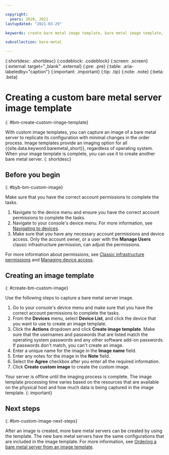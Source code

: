 ```yaml
---

copyright:
  years: 2020, 2021
lastupdated: "2021-03-29"

keywords: create bare metal image template, bare metal image template, create image template

subcollection: bare-metal

---
```


{:shortdesc: .shortdesc}
{:codeblock: .codeblock}
{:screen: .screen}
{:external: target="_blank" .external}
{:pre: .pre}
{:table: .aria-labeledby="caption"}
{:important: .important}
{:tip: .tip}
{:note: .note}
{:beta: .beta}

# Creating a custom bare metal server image template
{: #bm-create-custom-image-template}

With custom image templates, you can capture an image of a bare metal server to replicate its configuration with minimal changes in the order process. Image templates provide an imaging option for all {{site.data.keyword.baremetal_short}}, regardless of operating system. When your image template is complete, you can use it to create another bare metal server.
{: shortdesc}

## Before you begin
{: #byb-bm-custom-image}

Make sure that you have the correct account permissions to complete the tasks.

1. Navigate to the device menu and ensure you have the correct account permissions to complete the tasks.
2. Navigate to your console's device menu. For more information, see [Navigating to devices](/docs/virtual-servers?topic=virtual-servers-navigating-devices).
3. Make sure that you have any necessary account permissions and device access. Only the account owner, or a user with the **Manage Users** classic infrastructure permission, can adjust the permissions.

For more information about permissions, see [Classic infrastructure permissions](/docs/account?topic=account-infrapermission) and [Managing device access](/docs/virtual-servers?topic=virtual-servers-managing-device-access).

## Creating an image template
{: #create-bm-custom-image}

Use the following steps to capture a bare metal server image.

1. Go to your console's device menu and make sure that you have the correct account permissions to complete the tasks.
2. From the **Devices** menu, select **Device List**, and click the device that you want to use to create an image template.
3. Click the **Actions** dropdown and click **Create image template**. Make sure that the usernames and passwords that are listed match the operating system passwords and any other software add-on passwords. If passwords don't match, you can't create an image.
4. Enter a unique name for the image in the **Image name** field.
5. Enter any notes for the image in the **Note** field.
6. Select the **Agree** checkbox after you enter all the required information.
7. Click **Create custom image** to create the custom image.

Your server is offline until the imaging process is complete. The image template processing time varies based on the resources that are available on the physical host and how much data is being captured in the image template. 
{: important}

## Next steps
{: #bm-custom-image-next-steps}

After an image is created, more bare metal servers can be created by using the template. The new bare metal servers have the same configurations that are included in the image template. For more information, see [Ordering a bare metal server from an image template](/docs/bare-metal?topic=bare-metal-ordering-bm-from-image-template).


